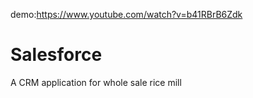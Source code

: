 demo:https://www.youtube.com/watch?v=b41RBrB6Zdk
# Salesforce
A CRM application for whole sale rice mill
